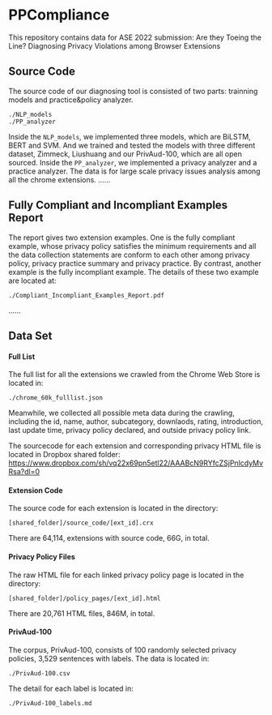 # PPCompliance
This repository contains data for ASE 2022 submission: Are they Toeing the Line? Diagnosing Privacy Violations among Browser Extensions

## Source Code
The source code of our diagnosing tool is consisted of two parts: trainning models and practice&policy analyzer.
```
./NLP_models
./PP_analyzer
```
Inside the `NLP_models`, we implemented three models, which are BiLSTM, BERT and SVM. And we trained and tested the models with three different dataset, Zimmeck, Liushuang and our PrivAud-100, which are all open sourced.
Inside the `PP_analyzer`, we implemented a privacy analyzer and a practice analyzer. The data is for large scale privacy issues analysis among all the chrome extensions.
......

## Fully Compliant and Incompliant Examples Report
The report gives two extension examples. One is the fully compliant example, whose privacy policy satisfies the minimum requirements and all the data collection statements are conform to each other among privacy policy, privacy practice summary and privacy practice. 
By contrast, another example is the fully incompliant example.
The details of these two example are located at:
```
./Compliant_Incompliant_Examples_Report.pdf
```
......
## Data Set
#### Full List
The full list for all the extensions we crawled from the Chrome Web Store is located in:
```
./chrome_60k_fulllist.json
```
Meanwhile, we collected all possible meta data during the crawling, including the id, name, author, subcategory, downlaods, rating, introduction, last update time, privacy policy declared, and outside privacy policy link.

The sourcecode for each extension and corresponding privacy HTML file is located in Dropbox shared folder:
https://www.dropbox.com/sh/vq22x69pn5etl22/AAABcN9RYfcZSjPnlcdyMvRsa?dl=0
#### Extension Code
The source code for each extension is located in the directory:
```
[shared_folder]/source_code/[ext_id].crx
```
There are 64,114, extensions with source code, 66G, in total.
#### Privacy Policy Files
The raw HTML file for each linked privacy policy page is located in the directory:
```
[shared_folder]/policy_pages/[ext_id].html
```
There are 20,761 HTML files, 846M, in total.

#### PrivAud-100
The corpus, PrivAud-100, consists of 100 randomly selected privacy policies, 3,529 sentences with labels.
The data is located in:
```
./PrivAud-100.csv
```
The detail for each label is located in:
```
./PrivAud-100_labels.md
```
